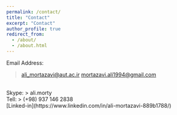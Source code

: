 ```yaml
---
permalink: /contact/
title: "Contact"
excerpt: "Contact"
author_profile: true
redirect_from: 
  - /about/
  - /about.html
---
```

Email Address: 
> ali_mortazavi@aut.ac.ir 
> mortazavi.ali1994@gmail.com
<br>
Skype:
> ali.morty
<br>
Tell:
> (+98) 937 146 2838
<br>
[Linked-in](https://www.linkedin.com/in/ali-mortazavi-889b1788/)





